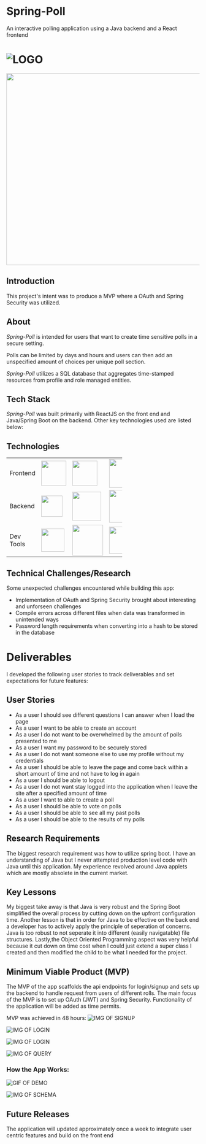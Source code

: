 # Spring-Poll
An interactive polling application using a Java backend and a React frontend

# ![LOGO](<img width="800" height="500" src="https://github.com/MarioMorales7x7/spring-poll/blob/master/pictures/springpoll.png">)

<p align="center">
  <img width="800" height="500" src="">
</p>

## Introduction

This project's intent was to produce a MVP where a OAuth and Spring Security was utilized.

## About

*Spring-Poll* is intended for users that want to create time sensitive polls
 in a secure setting. <br />

Polls can be limited by days and hours and users can then add an unspecified amount of choices per unique poll section. <br />

*Spring-Poll* utilizes a SQL database that aggregates time-stamped resources from profile and role managed entities.

## Tech Stack

*Spring-Poll* was built primarily with ReactJS on the front end and Java/Spring Boot on the backend. Other key technologies used are listed below: 

## Technologies
<table style="width:60%">
  <tr>

  </tr>
  <tr>
    <td class="subheading">Frontend</td>
    <td><img src="https://lh3.googleusercontent.com/ZIHOUCCxFaB7NirPhEX4K8cyTPIMvxvdJxpuhjb_qJ_dk-z7qEgD8riaR0ODXzXQZYn23zHpFiwGzxTDT88FTLeUMoPqlIjyLKoL1am8MH5pCoJExjL8SUC8uaeeiAjvQB0_vym6" width="65"/></td> 
    <td><img src="https://material-ui.com/static/images/material-ui-logo.svg" width="65"/></td>
    <td><img src="https://lh5.googleusercontent.com/pqPRWyCMu39CU4GAERH3XI0fri2uJzMteIV5t-4qAG566IJWdXRABxLjV1jwdVvID-NvFw3USgyM8FXC5w_yAimYz4FY1gVEm96Yd2JQZh-pYl33lHpbOI7-3-uTixqgX1XHRker" width="75"/></td>
    <td></td>
    <td class="tech">React/Material-ui/ReactRouter</td>
  </tr>
  <tr rowspan="2">
    <td class="subheading">Backend</td>
    <td><img src="https://spring.io/img/homepage/icon-spring-boot.svg" width="55"/></td> 
    <td><img src="https://img.stackshare.io/service/6656/com.castsoftware.springsecurity.png" width="75"/></td>
    <td><img src="https://hibernate.org/images/hibernate-logo.svg" width="85"/></td>
    <td><img src="https://logos-download.com/wp-content/uploads/2016/05/MySQL_logo_logotype-700x413.png" width="75"/></td>
    <td class="tech">Spring Boot/Spring Security/Hibernate/MySQL</td>
  </tr>
  
  <tr>
      <td>Dev Tools</td>
      <td><img src='https://cityscoutssss.s3.us-east-2.amazonaws.com/kisspng-webpack-computer-icons-scalable-vector-graphics-re-webpack-svg-icon-transparent-amp-png-clipart-fre-5cb7987106ca27.6083469215555359850278.png' width="60"></td>
      <td><img src='https://i2.wp.com/endlessillusoft.com/wp-content/uploads/2017/01/babel.png?w=1280' width="80"><img></td>
      <td><img src='http://maven.apache.org/images/maven-logo-black-on-white.png' width="70"/></td>
      <td></td>
      <td>Webpack/Babel/Maven</td>
    </tr>
      <tr rowspan="3">
  </tr>
</table>

## Technical Challenges/Research
Some unexpected challenges encountered while building this app:
- Implementation of OAuth and Spring Security brought about interesting and unforseen challenges
- Compile errors across different files when data was transformed in unintended ways
- Password length requirements when converting into a hash to be stored in the database

# Deliverables
I developed the following user stories to track deliverables and set expectations for future features:

## User Stories
* As a user I should see different questions I can answer when I load the page
* As a user I want to be able to create an account
* As a user I do not want to be overwhelmed by the amount of polls presented to me
* As a user I want my password to be securely stored
* As a user I do not want someone else to use my profile without my credentials
* As a user I should be able to leave the page and come back within a short amount of time and not have to log in again
* As a user I should be able to logout
* As a user I do not want stay logged into the application when I leave the site after a specified amount of time
* As a user I want to able to create a poll
* As a user I should be able to vote on polls
* As a user I should be able to see all my past polls
* As a user I should be able to the results of my polls

## Research Requirements

The biggest research requirement was how to utilize spring boot. I have an understanding of Java but 
I never attempted production level code with Java until this application. My experience revolved around Java applets which are mostly absolete in the current market.

## Key Lessons

My biggest take away is that Java is very robust and the Spring Boot simplified the overall process by cutting down on the upfront configuration time. Another lesson is that in order for Java to be effective on the back end a developer has to actively apply the principle of seperation of concerns. Java is too robust to not seperate it into different (easily navigatable) file structures. Lastly,the Object Oriented Programming aspect was very helpful because it cut down on time cost when I could just extend a super class I created and then modified the child to be what I needed for the project.

## Minimum Viable Product (MVP)

The MVP of the app scaffolds the api endpoints for login/signup and sets up the backend to handle request from users of different rolls. The main focus of the MVP is to set up OAuth (JWT) and Spring Security. Functionality of the application will be added as time permits.

MVP was achieved in 48 hours:
![IMG OF SIGNUP](https://github.com/MarioMorales7x7/spring-poll/blob/master/pictures/Post_Request_User_Signup.PNG)

![IMG OF LOGIN](https://github.com/MarioMorales7x7/spring-poll/blob/master/pictures/Post_Request_User_Login_Fail.PNG)

![IMG OF LOGIN](https://github.com/MarioMorales7x7/spring-poll/blob/master/pictures/Post_Request_User_Login_Pass.PNG)

![IMG OF QUERY](https://github.com/MarioMorales7x7/spring-poll/blob/master/pictures/MySQL_Query.PNG)

### How the App Works:
![GIF OF DEMO]()

![IMG OF SCHEMA](https://github.com/MarioMorales7x7/spring-poll/blob/master/pictures/Schema_UML_diagram.png)

## Future Releases
The application will updated approximately once a week to integrate user centric features and build on the front end
